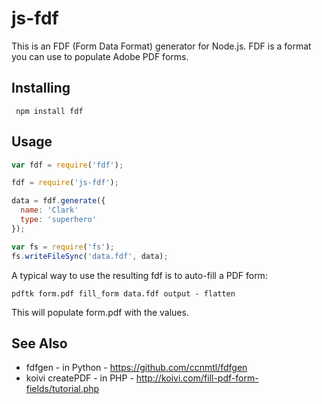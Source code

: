js-fdf
======

This is an FDF (Form Data Format) generator for Node.js. FDF is a format you can use to populate Adobe PDF forms. 

Installing
----------
````
 npm install fdf
````

Usage
-----
````javascript
var fdf = require('fdf');

fdf = require('js-fdf');

data = fdf.generate({
  name: 'Clark'
  type: 'superhero'
});

var fs = require('fs');
fs.writeFileSync('data.fdf', data);
````

A typical way to use the resulting fdf is to auto-fill a PDF form:

````
pdftk form.pdf fill_form data.fdf output - flatten
````

This will populate form.pdf with the values.

See Also
--------
 - fdfgen - in Python - https://github.com/ccnmtl/fdfgen
 - koivi createPDF - in PHP - http://koivi.com/fill-pdf-form-fields/tutorial.php